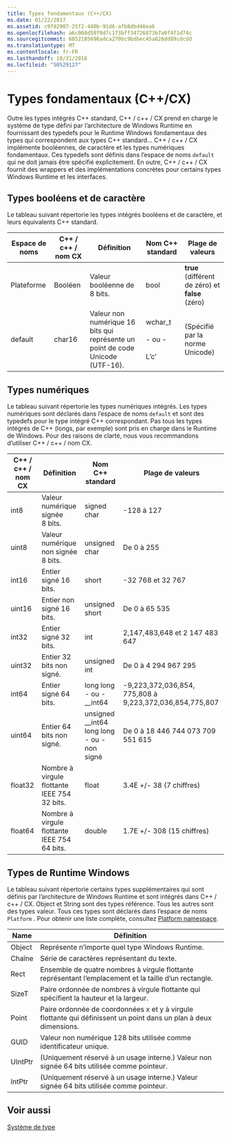 ```yaml
---
title: Types fondamentaux (C++/CX)
ms.date: 01/22/2017
ms.assetid: c9f82907-25f2-440b-91d6-afb8dbd46ea6
ms.openlocfilehash: a6c068d58f0d7c173bff34726873b7a0f4f1d74c
ms.sourcegitcommit: 6052185696adca270bc9bdbec45a626dd89cdcdd
ms.translationtype: MT
ms.contentlocale: fr-FR
ms.lasthandoff: 10/31/2018
ms.locfileid: "50529127"
---
```

# <a name="fundamental-types-ccx"></a>Types fondamentaux (C++/CX)

Outre les types intégrés C++ standard, C++ / c++ / CX prend en charge le système de type défini par l’architecture de Windows Runtime en fournissant des typedefs pour le Runtime Windows fondamentaux des types qui correspondent aux types C++ standard... C++ / c++ / CX implémente booléennes, de caractère et les types numériques fondamentaux. Ces typedefs sont définis dans l’espace de noms `default` qui ne doit jamais être spécifié explicitement. En outre, C++ / c++ / CX fournit des wrappers et des implémentations concrètes pour certains types Windows Runtime et les interfaces.

## <a name="boolean-and-character-types"></a>Types booléens et de caractère

Le tableau suivant répertorie les types intégrés booléens et de caractère, et leurs équivalents C++ standard.

|Espace de noms|C++ / c++ / nom CX|Définition|Nom C++ standard|Plage de valeurs|
|---------------|-----------------------------------------------------------------------|----------------|-------------------------|---------------------|
|Plateforme|Booléen|Valeur booléenne de 8 bits.|bool|**true** (différent de zéro) et **false** (zéro)|
|default|char16|Valeur non numérique 16 bits qui représente un point de code Unicode (UTF-16).|wchar_t<br /><br /> - ou -<br /><br /> L’c’|(Spécifié par la norme Unicode)|

## <a name="numeric-types"></a>Types numériques

Le tableau suivant répertorie les types numériques intégrés. Les types numériques sont déclarés dans l’espace de noms `default` et sont des typedefs pour le type intégré C++ correspondant. Pas tous les types intégrés de C++ (longs, par exemple) sont pris en charge dans le Runtime de Windows. Pour des raisons de clarté, nous vous recommandons d’utiliser C++ / c++ / nom CX.

|C++ / c++ / nom CX|Définition|Nom C++ standard|Plage de valeurs|
|-----------------------------------------------------------------------|----------------|-------------------------|---------------------|
|int8|Valeur numérique signée 8 bits.|signed char|-128 à 127|
|uint8|Valeur numérique non signée 8 bits.|unsigned char|De 0 à 255|
|int16|Entier signé 16 bits.|short|-32 768 et 32 767|
|uint16|Entier non signé 16 bits.|unsigned short|De 0 à 65 535|
|int32|Entier signé 32 bits.|int|2,147,483,648 et 2 147 483 647|
|uint32|Entier 32 bits non signé.|unsigned int|De 0 à 4 294 967 295|
|int64|Entier signé 64 bits.|long long - ou - __int64|-9,223,372,036,854, 775,808 à 9,223,372,036,854,775,807|
|uint64|Entier 64 bits non signé.|unsigned __int64 long long - ou - non signé|De 0 à 18 446 744 073 709 551 615|
|float32|Nombre à virgule flottante IEEE 754 32 bits.|float|3.4E +/- 38 (7 chiffres)|
|float64|Nombre à virgule flottante IEEE 754 64 bits.|double|1.7E +/- 308 (15 chiffres)|

## <a name="windows-runtime-types"></a>Types de Runtime Windows

Le tableau suivant répertorie certains types supplémentaires qui sont définis par l’architecture de Windows Runtime et sont intégrés dans C++ / c++ / CX. Object et String sont des types référence. Tous les autres sont des types valeur. Tous ces types sont déclarés dans l’espace de noms `Platform` . Pour obtenir une liste complète, consultez [Platform namespace](../cppcx/platform-namespace-c-cx.md).

|Name|Définition|
|----------|----------------|
|Object|Représente n’importe quel type Windows Runtime.|
|Chaîne|Série de caractères représentant du texte.|
|Rect|Ensemble de quatre nombres à virgule flottante représentant l’emplacement et la taille d’un rectangle.|
|SizeT|Paire ordonnée de nombres à virgule flottante qui spécifient la hauteur et la largeur.|
|Point|Paire ordonnée de coordonnées x et y à virgule flottante qui définissent un point dans un plan à deux dimensions.|
|GUID|Valeur non numérique 128 bits utilisée comme identificateur unique.|
|UIntPtr|(Uniquement réservé à un usage interne.) Valeur non signée 64 bits utilisée comme pointeur.|
|IntPtr|(Uniquement réservé à un usage interne.)  Valeur signée 64 bits utilisée comme pointeur.|

## <a name="see-also"></a>Voir aussi

[Système de type](../cppcx/type-system-c-cx.md)